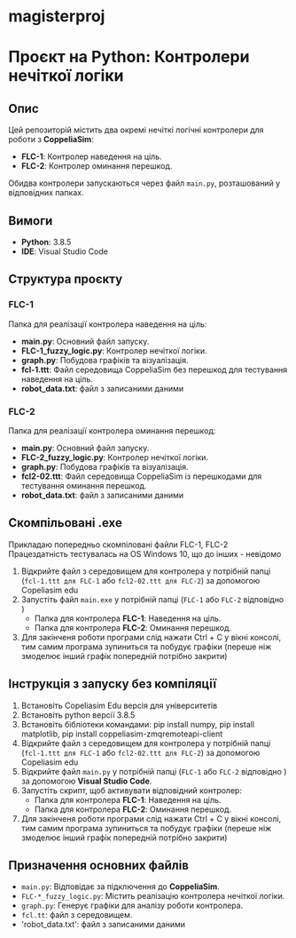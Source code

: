 # magisterproj
# Проєкт на Python: Контролери нечіткої логіки

## Опис
Цей репозиторій містить два окремі нечіткі логічні контролери для роботи з **CoppeliaSim**:

- **FLC-1**: Контролер наведення на ціль.
- **FLC-2**: Контролер оминання перешкод.

Обидва контролери запускаються через файл `main.py`, розташований у відповідних папках.

## Вимоги
- **Python**: 3.8.5
- **IDE**: Visual Studio Code

## Структура проєкту

### FLC-1
Папка для реалізації контролера наведення на ціль:
- **main.py**: Основний файл запуску.
- **FLC-1_fuzzy_logic.py**: Контролер нечіткої логіки.
- **graph.py**: Побудова графіків та візуалізація.
- **fcl-1.ttt**: Файл середовища CoppeliaSim без перешкод для тестування наведення на ціль.
- **robot_data.txt**: файл з записаними даними
### FLC-2
Папка для реалізації контролера оминання перешкод:
- **main.py**: Основний файл запуску.
- **FLC-2_fuzzy_logic.py**: Контролер нечіткої логіки.
- **graph.py**: Побудова графіків та візуалізація.
- **fcl2-02.ttt**: Файл середовища CoppeliaSim із перешкодами для тестування оминання перешкод.
- **robot_data.txt**: файл з записаними даними
## Скомпільовані .exe
Прикладаю попередньо скомпіловані файли FLC-1, FLC-2
Працездатність тестувалась на OS Windows 10, що до інших - невідомо
1. Відкрийте файл з середовищем для контролера у потрібній папці (`fcl-1.ttt для FLC-1` або `fcl2-02.ttt для FLC-2`) за допомогою Copeliasim edu
2. Запустіть файл `main.exe` у потрібній папці (`FLC-1` або `FLC-2` відповідно )
   - Папка для контролера **FLC-1**: Наведення на ціль.
   - Папка для контролера **FLC-2**: Оминання перешкод.
3. Для закінченя роботи програми слід нажати Ctrl + C у вікні консолі, тим самим програма зупиниться та побудує графіки (переше ніж змоделює інший графік попередній потрібно закрити)
## Інструкція з запуску без компіляції
1. Встановіть Copeliasim Edu версія для університетів
2. Встановіть python версії 3.8.5
3. Встановіть бібліотеки командами: pip install numpy, pip install matplotlib, pip install coppeliasim-zmqremoteapi-client
4. Відкрийте файл з середовищем для контролера у потрібній папці (`fcl-1.ttt для FLC-1` або `fcl2-02.ttt для FLC-2`) за допомогою Copeliasim edu
5. Відкрийте файл `main.py` у потрібній папці (`FLC-1` або `FLC-2` відповідно ) за допомогою **Visual Studio Code**.
6. Запустіть скрипт, щоб активувати відповідний контролер:
   - Папка для контролера **FLC-1**: Наведення на ціль.
   - Папка для контролера **FLC-2**: Оминання перешкод.
7. Для закінченя роботи програми слід нажати Ctrl + C у вікні консолі, тим самим програма зупиниться та побудує графіки (переше ніж змоделює інший графік попередній потрібно закрити)
## Призначення основних файлів

- `main.py`: Відповідає за підключення до **CoppeliaSim**.
- `FLC-*_fuzzy_logic.py`: Містить реалізацію контролера нечіткої логіки.
- `graph.py`: Генерує графіки для аналізу роботи контролера.
- `fcl.tt`: файл з середовищем.
- 'robot_data.txt': файл з записаними даними

